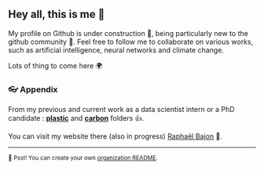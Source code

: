 ## Hey all, this is me 👋

My profile on Github is under construction 🦦, being particularly new to the github community 🙇‍. Feel free to follow me to collaborate on various works, such as artificial intelligence, neural networks and climate change. 

<!--I really want to collaborate to open source and as Github says, I hope I will rock 🎸 ! [About the open source](https://opensource.guide/)-->

Lots of thing to come here 🌍 

### 👓 Appendix

From my previous and current work as a data scientist intern or a PhD candidate : **[plastic](https://github.com/raphaelbajon/plastic-progress)** and **[carbon](https://github.com/raphaelbajon/carbon-progress)** folders :+1:. 

You can visit my website there (also in progress) [Raphaël Bajon](https://raphaelbajon.github.io) 🙌.


---

<sub>🤫 Psst! You can create your own [organization README](https://docs.github.com/en/organizations/collaborating-with-groups-in-organizations/customizing-your-organizations-profile).</sub>

<!--
Made with 🖤
-->
